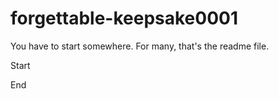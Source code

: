 # forgettable-keepsake0001

You have to start somewhere. For many, that's the readme file.

Start



End
